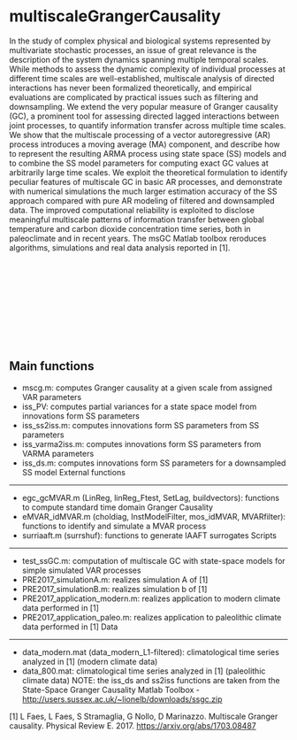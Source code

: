 # multiscaleGrangerCausality
In the study of complex physical and biological systems represented by multivariate stochastic processes, an issue of great relevance is the description of the system dynamics spanning multiple temporal scales. While methods to assess the dynamic complexity of individual processes at different time scales are well-established, multiscale analysis of directed interactions has never been formalized theoretically, and empirical evaluations are complicated by practical issues such as filtering and downsampling.
We extend the very popular measure of Granger causality (GC), a prominent tool for assessing directed lagged interactions between joint processes, to quantify information transfer across multiple time scales. We show that the multiscale processing of a vector autoregressive (AR) process introduces a moving average (MA) component, and describe how to represent the resulting ARMA process using state space (SS) models and to combine the SS model parameters for computing exact GC values at arbitrarily large time scales. We exploit the theoretical formulation to identify peculiar features of multiscale GC in basic AR processes, and demonstrate with numerical simulations the much larger estimation accuracy of the SS approach compared with pure AR modeling of filtered and downsampled data. The improved computational reliability is exploited to disclose meaningful multiscale patterns of information transfer between global temperature and carbon dioxide concentration time series, both in paleoclimate and in recent years. 
The msGC Matlab toolbox reroduces algorithms, simulations and real data analysis reported in [1].

![alt text](ttps://github.com/danielemarinazzo/multiscaleGrangerCausality/msGCfig.img)


Main functions
--------------------
- mscg.m: computes Granger causality at a given scale from assigned VAR parameters
- iss_PV: computes partial variances for a state space model from innovations form SS parameters
- iss_ss2iss.m: computes innovations form SS parameters from SS parameters
- iss_varma2iss.m: computes innovations form SS parameters from VARMA parameters
- iss_ds.m: computes innovations form SS parameters for a downsampled SS model
External functions
--------------------
- egc_gcMVAR.m (LinReg, linReg_Ftest, SetLag, buildvectors): functions to compute standard time domain Granger Causality
- eMVAR_idMVAR.m (choldiag, InstModelFilter, mos_idMVAR, MVARfilter): functions to identify and simulate a MVAR process
- surriaaft.m (surrshuf): functions to generate IAAFT surrogates
Scripts
--------------------
- test_ssGC.m: computation of multiscale GC with state-space models for simple simulated VAR processes
- PRE2017_simulationA.m: realizes simulation A of [1]
- PRE2017_simulationB.m: realizes simulation b of [1]
- PRE2017_application_modern.m: realizes application to modern climate data performed in [1]
- PRE2017_application_paleo.m: realizes application to paleolithic climate data performed in [1]
Data
--------------------
- data_modern.mat (data_modern_L1-filtered): climatological time series analyzed in [1] (modern climate data)
- data_800.mat: climatological time series analyzed in [1] (paleolithic climate data)
NOTE: the iss_ds and ss2iss functions are taken from the State-Space Granger Causality Matlab Toolbox  - http://users.sussex.ac.uk/~lionelb/downloads/ssgc.zip

[1] L Faes, L Faes, S Stramaglia, G Nollo, D Marinazzo. Multiscale Granger causality. Physical Review E. 2017. https://arxiv.org/abs/1703.08487

